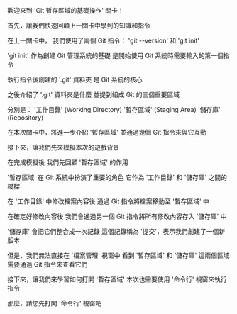 歡迎來到
'Git 暫存區域的基礎操作' 關卡！

首先，讓我們快速回顧上一關卡中學到的知識和指令

在上一關卡中，
我們使用了兩個 Git 指令：
'git --version' 和 'git init' 

'git init' 作為創建 Git 管理系統的基礎
是開始使用 Git 系統時需要輸入的第一個指令

執行指令後創建的 '.git' 資料夾
是 Git 系統的核心

之後介紹了 '.git' 資料夾是什麼
並提到組成 Git 的三個重要區域

分別是：
'工作目錄' (Working Directory)
'暫存區域' (Staging Area)
'儲存庫' (Repository)

在本次關卡中，將進一步介紹 '暫存區域'
並通過幾個 Git 指令來與它互動

接下來，讓我們先來模擬本次的遊戲背景

在完成模擬後
我們先回顧 '暫存區域' 的作用

'暫存區域' 在 Git 系統中扮演了重要的角色
它作為 '工作目錄' 和 '儲存庫' 之間的橋樑

在 '工作目錄' 中修改檔案內容後
通過 Git 指令將檔案移動至 '暫存區域' 中

在確定好修改內容後
我們會通過另一個 Git 指令將所有修改內容存入 '儲存庫' 中

'儲存庫' 會把它們整合成一次記錄
這個記錄稱為 '提交'，表示我們創建了一個新版本

但是，我們無法直接在 '檔案管理' 視窗中
看到 '暫存區域' 和 '儲存庫' 這兩個區域
需要通過 Git 指令來查看它們

接下來，讓我們來學習如何打開 '暫存區域'
本次也需要使用 '命令行' 視窗來執行指令

那麼，請您先打開 '命令行' 視窗吧